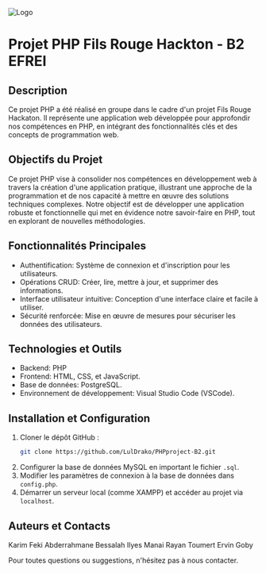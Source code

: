 ![Logo](LOGO_EFREI-PRINT_EFREI-WEB-1.png)
# Projet PHP Fils Rouge Hackton - B2 EFREI

## Description
Ce projet PHP a été réalisé en groupe dans le cadre d'un projet Fils Rouge Hackaton. Il représente une application web développée pour approfondir nos compétences en PHP, en intégrant des fonctionnalités clés et des concepts de programmation web.

## Objectifs du Projet
Ce projet PHP vise à consolider nos compétences en développement web à travers la création d'une application pratique, illustrant une approche de la programmation et de nos capacité à mettre en œuvre des solutions techniques complexes. Notre objectif est de développer une application robuste et fonctionnelle qui met en évidence notre savoir-faire en PHP, tout en explorant de nouvelles méthodologies.

## Fonctionnalités Principales
- Authentification: Système de connexion et d'inscription pour les utilisateurs.
- Opérations CRUD: Créer, lire, mettre à jour, et supprimer des informations.
- Interface utilisateur intuitive: Conception d'une interface claire et facile à utiliser.
- Sécurité renforcée: Mise en œuvre de mesures pour sécuriser les données des utilisateurs.

## Technologies et Outils
- Backend: PHP
- Frontend: HTML, CSS, et JavaScript.
- Base de données: PostgreSQL.
- Environnement de développement: Visual Studio Code (VSCode).
  
## Installation et Configuration
1. Cloner le dépôt GitHub :
   ```bash
   git clone https://github.com/LulDrako/PHPproject-B2.git
   ```
2. Configurer la base de données MySQL en important le fichier `.sql`.
3. Modifier les paramètres de connexion à la base de données dans `config.php`.
4. Démarrer un serveur local (comme XAMPP) et accéder au projet via `localhost`.

## Auteurs et Contacts
Karim Feki 
Abderrahmane Bessalah
Ilyes Manai
Rayan Toumert 
Ervin Goby

Pour toutes questions ou suggestions, n'hésitez pas à nous contacter.
